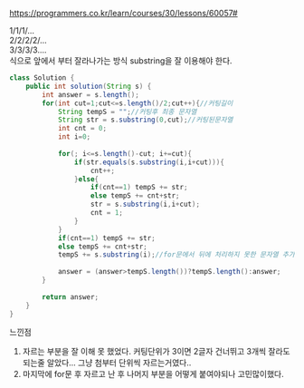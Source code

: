 https://programmers.co.kr/learn/courses/30/lessons/60057#  
  
1/1/1/...  
2/2/2/2/...  
3/3/3/3....  
식으로 앞에서 부터 잘라나가는 방식
substring을 잘 이용해야 한다.

```java
class Solution {
    public int solution(String s) {
        int answer = s.length();
        for(int cut=1;cut<=s.length()/2;cut++){//커팅길이
            String tempS = "";//커팅후 최종 문자열
            String str = s.substring(0,cut);//커팅된문자열
            int cnt = 0;
            int i=0;
            
            for(; i<=s.length()-cut; i+=cut){
                if(str.equals(s.substring(i,i+cut))){
                    cnt++;
                }else{
                    if(cnt==1) tempS += str;
                    else tempS += cnt+str;
                    str = s.substring(i,i+cut);
                    cnt = 1;
                }
            }
            if(cnt==1) tempS += str;
            else tempS += cnt+str;
            tempS += s.substring(i);//for문에서 뒤에 처리하지 못한 문자열 추가★
            
            answer = (answer>tempS.length())?tempS.length():answer;
        }
        
        return answer;
    }
}
```
  
느낀점  
1. 자르는 부분을 잘 이해 못 했었다. 커팅단위가 3이면 2글자 건너뛰고 3개씩 잘라도 되는줄 알았다... 그냥 첨부터 단위씩 자르는거였다..
2. 마지막에 for문 후 자르고 난 후 나머지 부분을 어떻게 붙여야되나 고민많이했다. 
